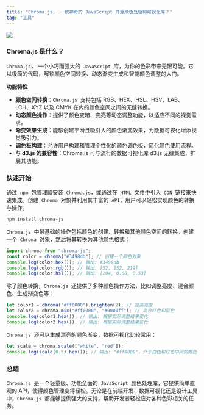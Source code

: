 ```yaml
---
title: "Chroma.js， 一款神奇的 JavaScript 开源颜色处理和可视化库？"
tag: "工具"
---
```


<img src="../imgs/60/01.webp" />

### Chroma.js 是什么？

`Chroma.js`， 一个小巧而强大的  `JavaScript`  库，为你的色彩带来无限可能。它以极简的代码，解锁颜色空间转换、动态渐变生成和智能颜色调整的大门。

**功能特性**

- **颜色空间转换**：`Chroma.js`  支持包括 RGB、HEX、HSL、HSV、LAB、LCH、XYZ 以及 CMYK 在内的颜色空间之间的无缝转换。
- **动态颜色操作**：提供了颜色变暗、变亮等动态调整功能，以适应不同的视觉需求。
- **渐变效果生成**：能够创建平滑且吸引人的颜色渐变效果，为数据可视化增添视觉吸引力。
- **调色板构建**：允许用户构建和管理个性化的颜色调色板，简化颜色使用流程。
- **与 d3.js 的兼容性**：Chroma.js 可与流行的数据可视化库 d3.js 无缝集成，扩展其功能。

### 快速开始

通过  `npm`  包管理器安装  `Chroma.js`，或通过在  `HTML`  文件中引入  `CDN`  链接来快速集成。创建  `Chroma`  对象并利用其丰富的  `API`，用户可以轻松实现颜色的转换与操作。

```sh
npm install chroma-js
```

`Chroma.js`  中最基础的操作包括颜色的创建、转换和其他颜色空间的转换。创建一个  `Chroma`  对象，然后将其转换为其他颜色格式：

```js
import chroma from "chroma-js";
const color = chroma("#3498db"); // 创建一个颜色对象
console.log(color.hex()); // 输出: #3498db
console.log(color.rgb()); // 输出: [52, 152, 219]
console.log(color.hsl()); // 输出: [204, 0.68, 0.53]
```

除了颜色转换，`Chroma.js`  还提供了多种颜色操作方法，比如调整亮度、混合颜色、生成渐变色等：

```js
let color1 = chroma("#ff0000").brighten(2); // 提高亮度
let color2 = chroma.mix("#ff0000", "#0000ff"); // 混合红色和蓝色
console.log(color1.hex()); // 输出: 根据实际调整结果变化
console.log(color2.hex()); // 输出: 根据实际调整结果变化
```

`Chroma.js`  还可以生成漂亮的颜色渐变，数据可视化比较常用：

```js
let scale = chroma.scale(["white", "red"]);
console.log(scale(0.5).hex()); // 输出: "#ff8080"，介于白色和红色中间的颜色
```

### 总结

`Chroma.js`  是一个轻量级、功能全面的  `JavaScript`  颜色处理库，它提供简单直观的 API，使得颜色管理变得轻松。无论是在前端开发、数据可视化还是设计工具中，`Chroma.js`  都能够提供强大的支持，帮助开发者轻松应对各种色彩相关的任务。
